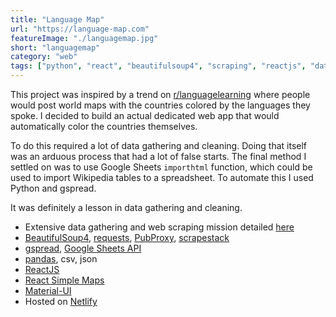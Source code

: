 ```yaml
---
title: "Language Map"
url: "https://language-map.com"
featureImage: "./languagemap.jpg"
short: "languagemap"
category: "web"
tags: ["python", "react", "beautifulsoup4", "scraping", "reactjs", "data", "pandas"]
---
```

This project was inspired by a trend on [r/languagelearning][11] where
people would post world maps with the countries colored by the languages they
spoke. I decided to build an actual dedicated web app that would automatically
color the countries themselves.

To do this required a lot of data gathering and cleaning. Doing that itself was
an arduous process that had a lot of false starts. The final method I settled on
was to use Google Sheets `importhtml` function, which could be used to import
Wikipedia tables to a spreadsheet. To automate this I used Python and gspread.

It was definitely a lesson in data gathering and cleaning.

- Extensive data gathering and web scraping mission detailed [here][0]
- [BeautifulSoup4][1], [requests][2], [PubProxy][3], [scrapestack][4]
- [gspread][5], [Google Sheets API][6]
- [pandas][7], csv, json
- [ReactJS][8]
- [React Simple Maps][9]
- [Material-UI][10]
- Hosted on [Netlify][11]

[0]: https://blog.standingwater.io/20200622-151403/
[1]: https://www.crummy.com/software/BeautifulSoup/
[2]: https://requests.readthedocs.io/en/master/
[3]: http://pubproxy.com/
[4]: https://scrapestack.com/
[5]: https://gspread.readthedocs.io/en/latest/
[6]: https://developers.google.com/sheets/api/reference/rest
[7]: https://pandas.pydata.org/
[8]: https://reactjs.org/
[9]: https://www.react-simple-maps.io/
[10]: https://material-ui.com/
[11]: https://www.netlify.com/
[12]: https://reddit.com/r/languagelearning
